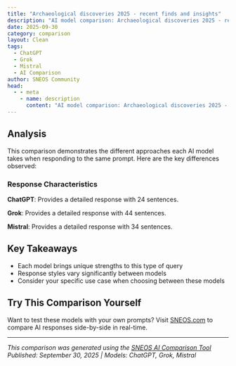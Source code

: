 ```yaml
---
title: "Archaeological discoveries 2025 - recent finds and insights"
description: "AI model comparison: Archaeological discoveries 2025 - recent finds and insights..."
date: 2025-09-30
category: comparison
layout: Clean
tags:
  - ChatGPT
  - Grok
  - Mistral
  - AI Comparison
author: SNEOS Community
head:
  - - meta
    - name: description
      content: "AI model comparison: Archaeological discoveries 2025 - recent finds and insights..."
---
```


<ChatComparison
  title="Archaeological discoveries 2025 - recent finds and insights"
  prompt="Archaeological discoveries 2025 - recent finds and insights"
  :responses='{
    "ChatGPT": "As of 2025, several notable archaeological discoveries and insights have emerged, shedding new light on ancient civilizations and historical events. Here are some of the most significant recent finds:\n\n1. **Ancient City Unearthed in Turkey**  \nArchaeologists uncovered a remarkably well-preserved city dating back to the Bronze Age near the ancient site of Troy. The city features intact city walls, pottery, and tools that suggest a complex urban society with extensive trade networks.\n\n2. **Early Human Remains in East Africa**  \nNew fossil discoveries in East Africa, dating back over 300,000 years, provide crucial evidence regarding early Homo sapiens. These fossils exhibit a blend of archaic and modern traits, offering fresh insights into human evolution and migration patterns.\n\n3. **Viking Settlement in North America**  \nExcavations in Newfoundland, Canada, revealed a Viking outpost containing artifacts such as iron nails, a forge, and Norse-style tools. This discovery supports theories that Vikings explored deeper into North America long before Columbus.\n\n4. **Ancient Mayan Glyphs Deciphered**  \nBreakthroughs in decoding Mayan inscriptions have provided new understandings of their calendar systems, political history, and religious practices. Newly translated glyphs from recently discovered stelae reveal details about previously unknown Mayan rulers.\n\n5. **Underground Roman Amphitheater in Italy**  \nA subterranean Roman amphitheater was excavated beneath a modern town in southern Italy. The site includes seating areas, passageways, and remnants of stage machinery, indicating sophisticated entertainment infrastructure.\n\n6. **Prehistoric Cave Paintings in Southeast Asia**  \nDating back over 40,000 years, newly found cave paintings in Indonesia depict scenes of hunting and symbolic animals. These paintings are among the oldest known examples of symbolic art, highlighting early cognitive abilities.\n\n7. **Lost Library of Alexandria Fragments Found**  \nFragments believed to be from texts of the ancient Library of Alexandria were discovered in Egypt. These papyrus pieces offer a glimpse into the knowledge preserved in the legendary library before its destruction.\n\nThese discoveries continue to enhance our understanding of human history, culture, and ancient technologies. For ongoing updates, archaeology journals and news outlets regularly provide detailed reports on new sites and findings.",
    "Grok": "As of now, in late 2023, I can\u2019t predict specific archaeological discoveries that will occur in 2025. However, I can provide a speculative overview based on current trends, ongoing excavations, and technological advancements in archaeology. Below, I\u2019ll outline potential areas of discovery and insights that might emerge by 2025, as well as highlight recent trends that could shape future finds.\n\n### 1. **Technological Advancements Driving Discoveries**\n   By 2025, archaeological discoveries are likely to be heavily influenced by cutting-edge technology, including:\n   - **LiDAR (Light Detection and Ranging):** This technology, which uses laser scanning to map terrain beneath dense vegetation, has already revealed hidden cities in places like the Amazon rainforest and Central America (e.g., Mayan structures). By 2025, expanded use of LiDAR may uncover additional lost settlements, particularly in remote or inaccessible regions such as Southeast Asia or sub-Saharan Africa.\n   - **AI and Machine Learning:** Artificial intelligence is increasingly being used to analyze satellite imagery, predict dig sites, and interpret ancient texts. By 2025, AI may help decode long-untranslated scripts like the Indus Valley script or detect patterns in ancient trade networks.\n   - **DNA Analysis and Isotope Studies:** Advances in ancient DNA extraction and isotope analysis of human remains could provide deeper insights into migration patterns, diet, and social structures of ancient populations. For instance, new studies might further clarify the origins of early human populations in the Americas or unresolved questions about Neanderthal-human interbreeding in Europe and Asia.\n\n### 2. **Potential Regions for Major Discoveries by 2025**\n   Based on ongoing projects and regions of archaeological interest, the following areas could yield significant finds by 2025:\n   - **Middle East (Mesopotamia and Levant):** Continued excavations in Iraq, Syria, and Turkey might uncover more about early urban civilizations like the Sumerians or previously unknown Bronze Age settlements. With political stability improving in some areas, archaeologists may gain better access to sites damaged or looted during conflicts.\n   - **Amazon Rainforest:** Recent LiDAR surveys have revealed vast pre-Columbian urban networks in Brazil and Bolivia. By 2025, further exploration could uncover evidence of even larger societies, challenging the long-held view of the Amazon as a sparsely populated wilderness before European contact.\n   - **Antarctica and Underwater Sites:** As climate change causes ice melt and rising sea levels, archaeologists are increasingly focusing on submerged landscapes. By 2025, underwater archaeology off the coasts of Europe, Southeast Asia, or even near Antarctica might reveal evidence of ancient human activity during periods of lower sea levels.\n   - **Central Asia (Silk Road):** Excavations along ancient trade routes in countries like Uzbekistan and Turkmenistan could yield more artifacts and settlements linked to the Silk Road, shedding light on cultural exchanges between East and West during antiquity.\n\n### 3. **Themes and Insights Likely to Emerge**\n   Archaeological finds by 2025 will likely contribute to broader themes and debates in human history, such as:\n   - **Climate and Collapse:** New discoveries might provide evidence of how ancient societies adapted to or collapsed under environmental pressures. For instance, drought or flooding evidence in the Indus Valley or Mesoamerica could refine our understanding of why certain civilizations declined.\n   - **Early Human Migration:** Ongoing research into early human fossils and tools in Africa, Europe, and Asia may push back timelines of hominid migrations or reveal unexpected interactions between species like Homo sapiens, Neanderthals, and Denisovans.\n   - **Reinterpreting Known Civilizations:** By 2025, new artifacts or reinterpretations of existing ones (e.g., through advanced dating techniques) might challenge assumptions about well-studied cultures like the Egyptians or Greeks. For example, new tomb discoveries in Egypt\u2019s Valley of the Kings or reanalysis of Minoan artifacts could reshape narratives about their beliefs or technologies.\n\n### 4. **Recent Finds as Indicators of Future Directions (2023 Context)**\n   Since 2025 is in the near future, recent discoveries from 2022\u20132023 offer clues about what might emerge:\n   - **San Casciano dei Bagni, Italy (2022\u20132023):** Archaeologists uncovered over 20 well-preserved bronze statues in a thermal bath, dating to Etruscan and Roman times. This highlights the potential for more finds in less-explored Roman provinces by 2025.\n   - **Amazon Geoglyphs and Urban Networks (Recent Years):** Discoveries of ancient earthworks and settlements in the Amazon suggest that South America holds many more secrets. By 2025, collaborative projects with indigenous communities could lead to even more significant revelations.\n   - **Tutankhamun\u2019s Tomb Reassessments (Ongoing):** With the 100th anniversary of the tomb\u2019s discovery in 2022, renewed interest and non-invasive scanning technologies might uncover hidden chambers or artifacts by 2025, fueling Egyptology.\n\n### 5. **Challenges and Ethical Considerations by 2025**\n   Future discoveries will also face modern challenges:\n   - **Climate Change:** Rising temperatures and extreme weather may threaten preservation at sites like Pompeii or Petra, prompting urgent digital documentation by 2025.\n   - **Repatriation and Ethics:** Debates over the ownership of artifacts (e.g., the Elgin Marbles or Benin Bronzes) will likely intensify, influencing how new finds are handled or displayed.\n   - **Conflict Zones:** Archaeological work in regions like Ukraine, Yemen, or Afghanistan might be delayed due to ongoing conflicts, though post-conflict recovery efforts could lead to surprising rediscoveries by 2025.\n\n### Conclusion\nWhile specific 2025 discoveries can\u2019t be predicted, trends suggest that technology, climate-driven exploration, and a focus on underrepresented regions (like the Amazon or Central Asia) will shape the field. Insights into ancient climate adaptation, migration, and cultural exchange are likely to dominate discussions. For the most accurate and up-to-date information on 2025 finds, I recommend following archaeological journals like *Antiquity*, *Archaeology Magazine*, or updates from organizations like UNESCO or the Archaeological Institute of America once that year arrives.\n\nIf you\u2019re interested in a specific region, civilization, or type of discovery for 2025 projections, let me know, and I can dive deeper into current research in that area!",
    "Mistral": "As of my last update in October 2023, I don\u0027t have real-time data or the ability to predict specific archaeological discoveries for the year 2025. However, I can provide some general insights into the types of discoveries and trends that might be expected based on recent advancements and ongoing research in the field of archaeology.\n\n### Potential Areas of Discovery\n\n1. **Ancient Civilizations**:\n   - **Egypt**: Continued excavations in Egypt might reveal more about the daily lives of ancient Egyptians, new tombs, or even more insights into the construction techniques of the pyramids.\n   - **Mesopotamia**: New finds in Iraq and Syria could provide deeper understanding of the Sumerian, Babylonian, and Assyrian cultures.\n   - **Maya Civilization**: Ongoing research in Central America might uncover more about the Maya\u0027s advanced knowledge in astronomy, architecture, and urban planning.\n\n2. **Underwater Archaeology**:\n   - **Shipwrecks**: Advances in underwater exploration technology could lead to the discovery of more ancient shipwrecks, providing insights into maritime trade and naval warfare.\n   - **Submerged Cities**: Further exploration of submerged cities like Heracleion in Egypt could reveal more about ancient coastal civilizations.\n\n3. **Paleoanthropology**:\n   - **Human Evolution**: New fossil discoveries in Africa, Asia, and Europe could provide more data on the evolution of early humans and their migrations.\n   - **Genetic Studies**: Advances in DNA analysis might offer new insights into the genetic makeup and migrations of ancient populations.\n\n4. **Technological Advances**:\n   - **Remote Sensing**: The use of LiDAR (Light Detection and Ranging) and other remote sensing technologies could uncover hidden archaeological sites, especially in densely forested areas.\n   - **3D Modeling**: Improved 3D modeling and virtual reality could allow for more detailed and immersive reconstructions of ancient sites and artifacts.\n\n5. **Climate Change and Archaeology**:\n   - **Melting Ice**: As glaciers and permafrost melt, more artifacts and sites could be revealed, particularly in Arctic regions.\n   - **Coastal Erosion**: Changes in sea levels and coastal erosion might expose new archaeological sites along coastlines.\n\n### Recent Trends and Insights\n\n1. **Interdisciplinary Approaches**:\n   - Archaeologists are increasingly collaborating with scientists from other fields, such as geology, biology, and chemistry, to gain a more comprehensive understanding of ancient cultures.\n\n2. **Ethical Considerations**:\n   - There is a growing emphasis on ethical archaeology, including the repatriation of artifacts to their countries of origin and the involvement of local communities in archaeological projects.\n\n3. **Digital Archaeology**:\n   - The use of digital tools and platforms for data collection, analysis, and sharing is becoming more prevalent, allowing for greater collaboration and accessibility.\n\n4. **Public Engagement**:\n   - Efforts to engage the public through museum exhibitions, educational programs, and media outreach are increasing, making archaeology more accessible and relevant to a broader audience.\n\n### Notable Recent Discoveries (as of 2023)\n\n1. **Saqqara, Egypt**: The discovery of a large number of sarcophagi and artifacts in Saqqara has provided new insights into ancient Egyptian burial practices.\n2. **Pompeii, Italy**: Ongoing excavations in Pompeii have revealed well-preserved frescoes, inscriptions, and everyday objects, offering a glimpse into Roman life.\n3. **G\u00F6bekli Tepe, Turkey**: Continued research at this Neolithic site has deepened our understanding of early human societies and their religious practices.\n\nWhile these are general trends and recent discoveries, the field of archaeology is always evolving, and new finds can dramatically change our understanding of the past. Keep an eye on academic journals, news outlets, and archaeological societies for the latest updates and discoveries."
  }'
  published-date="22:46"
/>

## Analysis

This comparison demonstrates the different approaches each AI model takes when responding to the same prompt. Here are the key differences observed:

### Response Characteristics

**ChatGPT**: Provides a detailed response with 24 sentences. 

**Grok**: Provides a detailed response with 44 sentences. 

**Mistral**: Provides a detailed response with 34 sentences. 

## Key Takeaways

- Each model brings unique strengths to this type of query
- Response styles vary significantly between models
- Consider your specific use case when choosing between these models

## Try This Comparison Yourself

Want to test these models with your own prompts? Visit [SNEOS.com](https://sneos.com) to compare AI responses side-by-side in real-time.

---

*This comparison was generated using the [SNEOS AI Comparison Tool](https://sneos.com)*
*Published: September 30, 2025 | Models: ChatGPT, Grok, Mistral*
